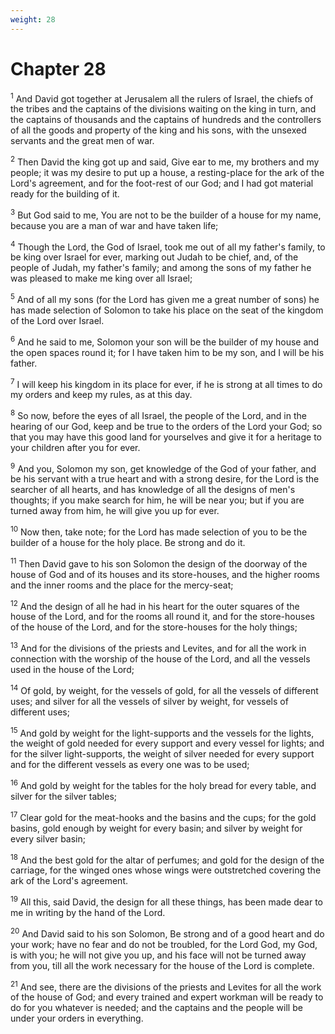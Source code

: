 ```yaml
---
weight: 28
---
```


# Chapter 28

<sup>1</sup> And David got together at Jerusalem all the rulers of Israel, the chiefs of the tribes and the captains of the divisions waiting on the king in turn, and the captains of thousands and the captains of hundreds and the controllers of all the goods and property of the king and his sons, with the unsexed servants and the great men of war. 

<sup>2</sup> Then David the king got up and said, Give ear to me, my brothers and my people; it was my desire to put up a house, a resting-place for the ark of the Lord's agreement, and for the foot-rest of our God; and I had got material ready for the building of it. 

<sup>3</sup> But God said to me, You are not to be the builder of a house for my name, because you are a man of war and have taken life; 

<sup>4</sup> Though the Lord, the God of Israel, took me out of all my father's family, to be king over Israel for ever, marking out Judah to be chief, and, of the people of Judah, my father's family; and among the sons of my father he was pleased to make me king over all Israel; 

<sup>5</sup> And of all my sons (for the Lord has given me a great number of sons) he has made selection of Solomon to take his place on the seat of the kingdom of the Lord over Israel. 

<sup>6</sup> And he said to me, Solomon your son will be the builder of my house and the open spaces round it; for I have taken him to be my son, and I will be his father. 

<sup>7</sup> I will keep his kingdom in its place for ever, if he is strong at all times to do my orders and keep my rules, as at this day. 

<sup>8</sup> So now, before the eyes of all Israel, the people of the Lord, and in the hearing of our God, keep and be true to the orders of the Lord your God; so that you may have this good land for yourselves and give it for a heritage to your children after you for ever. 

<sup>9</sup> And you, Solomon my son, get knowledge of the God of your father, and be his servant with a true heart and with a strong desire, for the Lord is the searcher of all hearts, and has knowledge of all the designs of men's thoughts; if you make search for him, he will be near you; but if you are turned away from him, he will give you up for ever. 

<sup>10</sup> Now then, take note; for the Lord has made selection of you to be the builder of a house for the holy place. Be strong and do it. 

<sup>11</sup> Then David gave to his son Solomon the design of the doorway of the house of God and of its houses and its store-houses, and the higher rooms and the inner rooms and the place for the mercy-seat; 

<sup>12</sup> And the design of all he had in his heart for the outer squares of the house of the Lord, and for the rooms all round it, and for the store-houses of the house of the Lord, and for the store-houses for the holy things; 

<sup>13</sup> And for the divisions of the priests and Levites, and for all the work in connection with the worship of the house of the Lord, and all the vessels used in the house of the Lord; 

<sup>14</sup> Of gold, by weight, for the vessels of gold, for all the vessels of different uses; and silver for all the vessels of silver by weight, for vessels of different uses; 

<sup>15</sup> And gold by weight for the light-supports and the vessels for the lights, the weight of gold needed for every support and every vessel for lights; and for the silver light-supports, the weight of silver needed for every support and for the different vessels as every one was to be used; 

<sup>16</sup> And gold by weight for the tables for the holy bread for every table, and silver for the silver tables; 

<sup>17</sup> Clear gold for the meat-hooks and the basins and the cups; for the gold basins, gold enough by weight for every basin; and silver by weight for every silver basin; 

<sup>18</sup> And the best gold for the altar of perfumes; and gold for the design of the carriage, for the winged ones whose wings were outstretched covering the ark of the Lord's agreement. 

<sup>19</sup> All this, said David, the design for all these things, has been made dear to me in writing by the hand of the Lord. 

<sup>20</sup> And David said to his son Solomon, Be strong and of a good heart and do your work; have no fear and do not be troubled, for the Lord God, my God, is with you; he will not give you up, and his face will not be turned away from you, till all the work necessary for the house of the Lord is complete. 

<sup>21</sup> And see, there are the divisions of the priests and Levites for all the work of the house of God; and every trained and expert workman will be ready to do for you whatever is needed; and the captains and the people will be under your orders in everything. 


